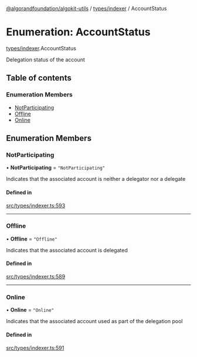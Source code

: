 [@algorandfoundation/algokit-utils](../README.md) / [types/indexer](../modules/types_indexer.md) / AccountStatus

# Enumeration: AccountStatus

[types/indexer](../modules/types_indexer.md).AccountStatus

Delegation status of the account

## Table of contents

### Enumeration Members

- [NotParticipating](types_indexer.AccountStatus.md#notparticipating)
- [Offline](types_indexer.AccountStatus.md#offline)
- [Online](types_indexer.AccountStatus.md#online)

## Enumeration Members

### NotParticipating

• **NotParticipating** = ``"NotParticipating"``

Indicates that the associated account is neither a delegator nor a delegate

#### Defined in

[src/types/indexer.ts:593](https://github.com/algorandfoundation/algokit-utils-ts/blob/main/src/types/indexer.ts#L593)

___

### Offline

• **Offline** = ``"Offline"``

Indicates that the associated account is delegated

#### Defined in

[src/types/indexer.ts:589](https://github.com/algorandfoundation/algokit-utils-ts/blob/main/src/types/indexer.ts#L589)

___

### Online

• **Online** = ``"Online"``

Indicates that the associated account used as part of the delegation pool

#### Defined in

[src/types/indexer.ts:591](https://github.com/algorandfoundation/algokit-utils-ts/blob/main/src/types/indexer.ts#L591)
